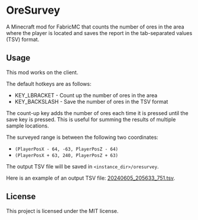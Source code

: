 # OreSurvey

A Minecraft mod for FabricMC that counts the number of ores in the area where the player is located and saves the report in the tab-separated values (TSV) format.

## Usage

This mod works on the client.

The default hotkeys are as follows:

- KEY_LBRACKET - Count up the number of ores in the area
- KEY_BACKSLASH - Save the number of ores in the TSV format

The count-up key adds the number of ores each time it is pressed until the save key is pressed. This is useful for summing the results of multiple sample locations.

The surveyed range is between the following two coordinates:

- `(PlayerPosX - 64, -63, PlayerPosZ - 64)`
- `(PlayerPosX + 63, 240, PlayerPosZ + 63)`

The output TSV file will be saved in `<instance_dir>/oresurvey`.

Here is an example of an output TSV file: [20240605_205633_751.tsv](./docs/oresurvey/20240605_205633_751.tsv).

## License

This project is licensed under the MIT license.
